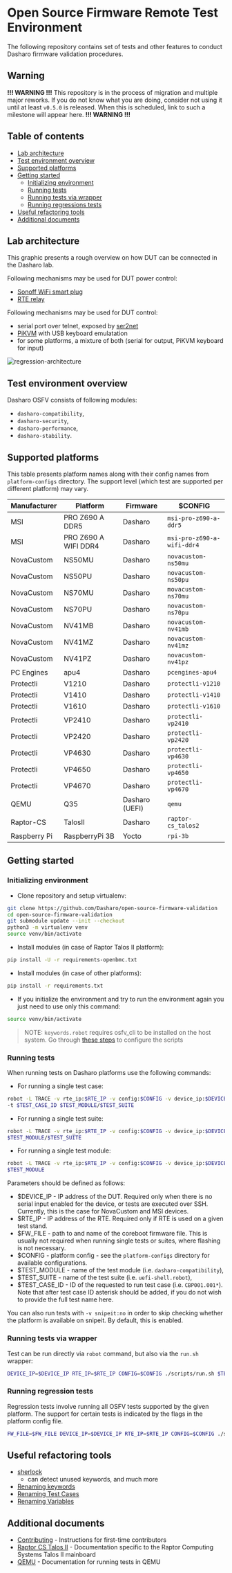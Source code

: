 # Open Source Firmware Remote Test Environment

The following repository contains set of tests and other features to conduct
Dasharo firmware validation procedures.

## Warning

**!!! WARNING !!!**
This repository is in the process of migration and multiple major reworks. If
you do not know what you are doing, consider not using it until at least
`v0.5.0` is released. When this is scheduled, link to such a milestone will
appear here.
**!!! WARNING !!!**

## Table of contents

* [Lab architecture](#lab-architecture)
* [Test environment overview](#test-environment-overview)
* [Supported platforms](#supported-platforms)
* [Getting started](#getting-started)
    - [Initializing environment](#initializing-environment)
    - [Running tests](#running-tests)
    - [Running tests via wrapper](#running-tests-via-wrapper)
    - [Running regressions tests](#running-regressions-tests)
* [Useful refactoring tools](#useful-refactoring-tools)
* [Additional documents](#additional-documents)

## Lab architecture

This graphic presents a rough overview on how DUT can be connected in the
Dasharo lab.

Following mechanisms may be used for DUT power control:
* [Sonoff WiFi smart plug](https://docs.dasharo.com/transparent-validation/sonoff/sonoff_preparation/)
* [RTE relay](https://docs.dasharo.com/transparent-validation/rte/introduction/)

Following mechanisms may be used for DUT control:
* serial port over telnet, exposed by [ser2net](https://github.com/cminyard/ser2net)
* [PiKVM](https://docs.dasharo.com/transparent-validation/pikvm/assembly-and-validation/)
  with USB keyboard emulatation
* for some platforms, a mixture of both (serial for output, PiKVM
  keyboard for input)

![regression-architecture](https://cloud.3mdeb.com/index.php/s/KkERgGoniBtjfC4/preview)

## Test environment overview

Dasharo OSFV consists of following modules:
* `dasharo-compatibility`,
* `dasharo-security`,
* `dasharo-performance`,
* `dasharo-stability`.

## Supported platforms

This table presents platform names along with their config names from
`platform-configs` directory. The support level (which test are supported per
different platform) may vary.

| Manufacturer | Platform             | Firmware                 |  $CONFIG                               |
|--------------|----------------------|--------------------------|----------------------------------------|
| MSI          | PRO Z690 A DDR5      | Dasharo                  |  `msi-pro-z690-a-ddr5`                 |
| MSI          | PRO Z690 A WIFI DDR4 | Dasharo                  |  `msi-pro-z690-a-wifi-ddr4`            |
| NovaCustom   | NS50MU               | Dasharo                  |  `novacustom-ns50mu`                   |
| NovaCustom   | NS50PU               | Dasharo                  |  `novacustom-ns50pu`                   |
| NovaCustom   | NS70MU               | Dasharo                  |  `movacustom-ns70mu`                   |
| NovaCustom   | NS70PU               | Dasharo                  |  `novacustom-ns70pu`                   |
| NovaCustom   | NV41MB               | Dasharo                  |  `novacustom-nv41mb`                   |
| NovaCustom   | NV41MZ               | Dasharo                  |  `novacustom-nv41mz`                   |
| NovaCustom   | NV41PZ               | Dasharo                  |  `novacustom-nv41pz`                   |
| PC Engines   | apu4                 | Dasharo                  |  `pcengines-apu4`                      |
| Protectli    | V1210                | Dasharo                  |  `protectli-v1210`                     |
| Protectli    | V1410                | Dasharo                  |  `protectli-v1410`                     |
| Protectli    | V1610                | Dasharo                  |  `protectli-v1610`                     |
| Protectli    | VP2410               | Dasharo                  |  `protectli-vp2410`                    |
| Protectli    | VP2420               | Dasharo                  |  `protectli-vp2420`                    |
| Protectli    | VP4630               | Dasharo                  |  `protectli-vp4630`                    |
| Protectli    | VP4650               | Dasharo                  |  `protectli-vp4650`                    |
| Protectli    | VP4670               | Dasharo                  |  `protectli-vp4670`                    |
| QEMU         | Q35                  | Dasharo (UEFI)           |  `qemu`                                |
| Raptor-CS    | TalosII              | Dasharo                  |  `raptor-cs_talos2`                    |
| Raspberry Pi | RaspberryPi 3B       | Yocto                    |  `rpi-3b`                              |

## Getting started

### Initializing environment

* Clone repository and setup virtualenv:

```bash
git clone https://github.com/Dasharo/open-source-firmware-validation
cd open-source-firmware-validation
git submodule update --init --checkout
python3 -m virtualenv venv
source venv/bin/activate
```

* Install modules (in case of Raptor Talos II platform):

```bash
pip install -U -r requirements-openbmc.txt
```

* Install modules (in case of other platforms):

```bash
pip install -r requirements.txt
```

* If you initialize the environment and try to run the environment again you
  just need to use only this command:

```bash
source venv/bin/activate
```

> NOTE: `keywords.robot` requires osfv_cli to be installed on the host system.
> Go through [these
> steps](https://github.com/Dasharo/osfv-scripts/tree/main/osfv_cli#installation)
> to configure the scripts

### Running tests

When running tests on Dasharo platforms use the following commands:

* For running a single test case:

```bash
robot -L TRACE -v rte_ip:$RTE_IP -v config:$CONFIG -v device_ip:$DEVICE_IP \
-t $TEST_CASE_ID $TEST_MODULE/$TEST_SUITE
```

* For running a single test suite:

```bash
robot -L TRACE -v rte_ip:$RTE_IP -v config:$CONFIG -v device_ip:$DEVICE_IP \
$TEST_MODULE/$TEST_SUITE
```

* For running a single test module:

```bash
robot -L TRACE -v rte_ip:$RTE_IP -v config:$CONFIG -v device_ip:$DEVICE_IP \
$TEST_MODULE
```

Parameters should be defined as follows:

* $DEVICE_IP - IP address of the DUT. Required only when there is no serial
  input enabled for the device, or tests are executed over SSH. Currently, this
  is the case for NovaCustom and MSI devices.
* $RTE_IP - IP address of the RTE. Required only if RTE is used on a given test
  stand.
* $FW_FILE - path to and name of the coreboot firmware file. This is usually
  not required when running single tests or suites, where flashing is not
  necessary.
* $CONFIG - platform config - see the `platform-configs` directory for
  available configurations.
* $TEST_MODULE - name of the test module (i.e. `dasharo-compatibility`),
* $TEST_SUITE - name of the test suite (i.e. `uefi-shell.robot`),
* $TEST_CASE_ID - ID of the requested to run test case (i.e. `CBP001.001*`).
  Note that after test case ID asterisk should be added, if you do not wish
  to provide the full test name here.

You can also run tests with `-v snipeit:no` in order to skip checking whether
the platform is available on snipeit. By default, this is enabled.

### Running tests via wrapper

Test can be run directly via `robot` command, but also via the `run.sh`
wrapper:

```bash
DEVICE_IP=$DEVICE_IP RTE_IP=$RTE_IP CONFIG=$CONFIG ./scripts/run.sh $TEST_SUITE
```

### Running regression tests

Regression tests involve running all OSFV tests supported by the given
platform. The support for certain tests is indicated by the flags in the
platform config file.

```bash
FW_FILE=$FW_FILE DEVICE_IP=$DEVICE_IP RTE_IP=$RTE_IP CONFIG=$CONFIG ./scripts/regression.sh
```

## Useful refactoring tools

* [sherlock](https://github.com/MarketSquare/robotframework-sherlock)
    - can detect unused keywords, and much more
* [Renaming keywords](https://robotidy.readthedocs.io/en/stable/transformers/RenameKeywords.html)
* [Renaming Test Cases](https://robotidy.readthedocs.io/en/stable/transformers/RenameTestCases.html)
* [Renaming Variables](https://robotidy.readthedocs.io/en/stable/transformers/RenameVariables.html)

## Additional documents

- [Contributing](docs/contributing.md) - Instructions for first-time
  contributors
- [Raptor CS Talos II](docs/raptor-talos-2.md) - Documentation specific to the
  Raptor Computing Systems Talos II mainboard
- [QEMU](docs/qemu.md) - Documentation for running tests in QEMU

